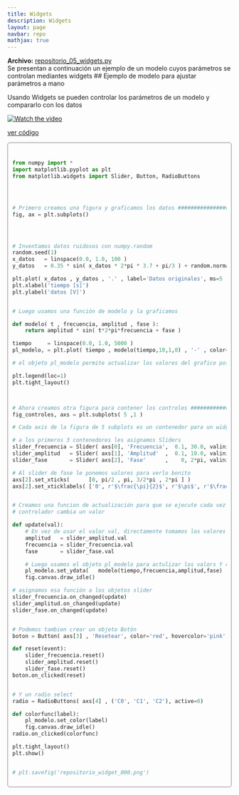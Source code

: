 ```yaml
---
title: Widgets
description: Widgets
layout: page
navbar: repo
mathjax: true
---
```


<div class="alert alert-info" role="alert" >
  <strong>Archivo:</strong> <a href="../repositorio_05_widgets.py"> repositorio_05_widgets.py </a>
</div>
Se presentan a continuación un ejemplo de un modelo cuyos parámetros se
controlan mediantes widgets
## Ejemplo de modelo para ajustar parámetros a mano

Usando Widgets se pueden controlar los parámetros de un modelo
y compararlo con los datos


[![Watch the video](https://img.youtube.com/vi/-y2uimNWyrs/maxresdefault.jpg)](https://youtu.be/-y2uimNWyrs)


<a data-toggle="collapse" href="#desplegable000" aria-expanded="false" aria-controls="desplegable000">ver código<span class="caret"></span></a>

<div id="desplegable000" class="collapse" markdown="1" style="padding: 10px; border: 1px solid gray; border-radius: 5px;">

```python

from numpy import *
import matplotlib.pyplot as plt
from matplotlib.widgets import Slider, Button, RadioButtons




# Primero creamos una figura y graficamos los datos ###########################
fig, ax = plt.subplots()




# Inventamos datos ruidosos con numpy.random
random.seed(1)
x_datos   = linspace(0.0, 1.0, 100 )
y_datos   = 0.35 * sin( x_datos * 2*pi * 3.7 + pi/3 ) + random.normal(size=100)/40

plt.plot( x_datos , y_datos , '.' , label='Datos originales', ms=5 )
plt.xlabel('tiempo [s]')
plt.ylabel('datos [V]')


# Luego usamos una función de modelo y la graficamos

def modelo( t , frecuencia, amplitud , fase ):
    return amplitud * sin( t*2*pi*frecuencia + fase )

tiempo     = linspace(0.0, 1.0, 5000 )
pl_modelo, = plt.plot( tiempo , modelo(tiempo,10,1,0) , '-' , color='C3', label='modelo', lw=2, alpha=0.7  )

# el objeto pl_modelo permite actualizar los valores del grafico posterioremente

plt.legend(loc=1)
plt.tight_layout()



# Ahora creamos otra figura para contener los controles #######################
fig_controles, axs = plt.subplots( 5 ,1 )

# Cada axis de la figura de 5 subplots es un contenedor para un widget

# a los primeros 3 contenedores les asignamos Sliders
slider_frecuencia = Slider( axs[0], 'Frecuencia',  0.1, 30.0, valinit=10 )
slider_amplitud   = Slider( axs[1], 'Amplitud'  ,  0.1, 10.0, valinit=1 )
slider_fase       = Slider( axs[2], 'Fase'      ,    0, 2*pi, valinit=0 )

# Al slider de fase le ponemos valores para verlo bonito
axs[2].set_xticks(      [0, pi/2 , pi, 3/2*pi , 2*pi ] )
axs[2].set_xticklabels( ['0', r'$\frac{\pi}{2}$', r'$\pi$', r'$\frac{3}{2}\pi$', r'$2\pi$'] )


# Creamos una funcion de actualización para que se ejecute cada vez que un
# controlador cambia un valor

def update(val):
    # En vez de usar el valor val, directamente tomamos los valores de cada control
    amplitud   = slider_amplitud.val
    frecuencia = slider_frecuencia.val
    fase       = slider_fase.val

    # Luego usamos el objeto pl_modelo para actulizar los valors Y del gráfico
    pl_modelo.set_ydata(   modelo(tiempo,frecuencia,amplitud,fase)    )
    fig.canvas.draw_idle()

# asignamos esa función a los objetos slider
slider_frecuencia.on_changed(update)
slider_amplitud.on_changed(update)
slider_fase.on_changed(update)


# Podemos tambien crear un objeto Botón
boton = Button( axs[3] , 'Resetear', color='red', hovercolor='pink')

def reset(event):
    slider_frecuencia.reset()
    slider_amplitud.reset()
    slider_fase.reset()
boton.on_clicked(reset)


# Y un radio select
radio = RadioButtons( axs[4] , ('C0', 'C1', 'C2'), active=0)

def colorfunc(label):
    pl_modelo.set_color(label)
    fig.canvas.draw_idle()
radio.on_clicked(colorfunc)

plt.tight_layout()
plt.show()


# plt.savefig('repositorio_widget_000.png')
```
</div>
